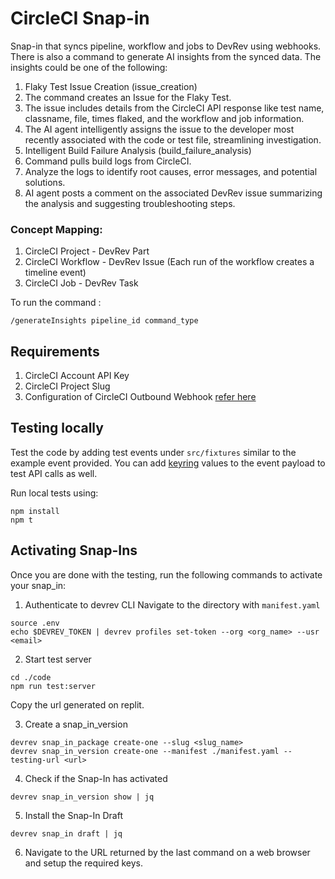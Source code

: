 # CircleCI Snap-in

Snap-in that syncs pipeline, workflow and jobs to DevRev using webhooks.
There is also a command to generate AI insights from the synced data. The insights could be one of the following:
1. Flaky Test Issue Creation (issue_creation)
  1. The command creates an Issue for the Flaky Test.
  2. The issue includes details from the CircleCI API response like test name, classname, file, times flaked, and the workflow and job information.
  3. The AI agent intelligently assigns the issue to the developer most recently associated with the code or test file, streamlining investigation.
2. Intelligent Build Failure Analysis (build_failure_analysis)
  1. Command pulls build logs from CircleCI.
  2. Analyze the logs to identify root causes, error messages, and potential solutions.
  3. AI agent posts a comment on the associated DevRev issue summarizing the analysis and suggesting troubleshooting steps.

### Concept Mapping:
1. CircleCI Project - DevRev Part
2. CircleCI Workflow - DevRev Issue (Each run of the workflow creates a timeline event)
3. CircleCI Job - DevRev Task

To run the command : 
```
/generateInsights pipeline_id command_type
```

## Requirements
1. CircleCI Account API Key
2. CircleCI Project Slug
3. Configuration of CircleCI Outbound Webhook [refer here](https://circleci.com/docs/webhooks/)

## Testing locally

Test the code by adding test events under `src/fixtures` similar to the example event provided. You can add [keyring](https://docs.devrev.ai/snap-ins/references/keyrings) values to the event payload to test API calls as well.

Run local tests using:

```
npm install
npm t
```

## Activating Snap-Ins

Once you are done with the testing, run the following commands to activate your snap_in:

1. Authenticate to devrev CLI
Navigate to the directory with ```manifest.yaml```
```
source .env
echo $DEVREV_TOKEN | devrev profiles set-token --org <org_name> --usr <email>
```

2. Start test server
```
cd ./code
npm run test:server
```
Copy the url generated on replit.

3. Create a snap_in_version

```
devrev snap_in_package create-one --slug <slug_name>
devrev snap_in_version create-one --manifest ./manifest.yaml --testing-url <url>
```

4. Check if the Snap-In has activated
```
devrev snap_in_version show | jq
```

5. Install the Snap-In Draft
```
devrev snap_in draft | jq
```

6. Navigate to the URL returned by the last command on a web browser and setup the required keys.
